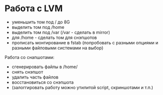 # Работа с LVM
- уменьшить том под / до 8G
- выделить том под /home
- выделить том под /var (/var - сделать в mirror)
- для /home - сделать том для снэпшотов
- прописать монтирование в fstab (попробовать с разными опциями и разными файловыми системами на выбор)

Работа со снапшотами:
- сгенерировать файлы в /home/
- снять снэпшот
- удалить часть файлов
- восстановиться со снэпшота
- (залоггировать работу можно утилитой script, скриншотами и т.п.)
